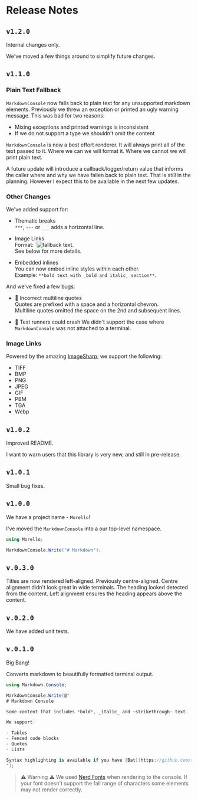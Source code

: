 # Release Notes

## `v1.2.0`

Internal changes only.

We've moved a few things around to simplify future changes.

## `v1.1.0`

### Plain Text Fallback

`MarkdownConsole` now falls back to plain text for any unsupported markdown elements.  Previously we
threw an exception or printed an ugly warning message.  This was bad for two reasons:

- Mixing exceptions and printed warnings is inconsistent
- If we do not support a type we shouldn't omit the content

`MarkdownConsole` is now a best effort renderer.  It will always print all of the text passed to it.
Where we can we will format it.  Where we cannot we will print plain text.

A future update will introduce a callback/logger/return value that informs the caller where and why
we have fallen back to plain text.  That is still in the planning.  However I expect this to be available
in the next few updates.

### Other Changes

We've added support for:

- Thematic breaks  
  `***`, `---` or `___` adds a horizontal line.

- Image Links  
  Format: `![fallback text](file_path_or_url_to_image).  
  See below for more details.  

- Embedded inlines  
  You can now embed inline styles within each other.  
  Example: `**bold text with _bold and italic_ section**`.  

And we've fixed a few bugs:

- 🐛 Incorrect multiline quotes  
  Quotes are prefixed with a space and a horizontal chevron.  
  Multiline quotes omitted the space on the 2nd and subsequent lines.  

- 🐛 Test runners could crash
  We didn't support the case where `MarkdownConsole` was not attached to a terminal.

### Image Links

Powered by the amazing [ImageSharp](https://github.com/SixLabors/ImageSharp); we support the
following:

- TIFF
- BMP
- PNG
- JPEG
- GIF
- PBM
- TGA
- Webp

## `v1.0.2`

Improved README.

I want to warn users that this library is very new, and still in pre-release.

## `v1.0.1`

Small bug fixes.

## `v1.0.0`

We have a project name - `Morello`!

I've moved the `MarkdownConsole` into a our top-level namespace.

```cs
using Morello;

MarkdownConsole.Write("# Markdown");
```

## `v.0.3.0`

Titles are now rendered left-aligned.  Previously centre-aligned.  Centre alignment didn't look great
in wide terminals.  The heading looked detected from the content.  Left alignment ensures the heading
appears above the content.

## `v.0.2.0`

We have added unit tests.

## `v.0.1.0`

Big Bang!

Converts markdown to beautifully formatted terminal output.

```csharp
using Markdown.Console;

MarkdownConsole.Write(@"
# Markdown Console

Some content that includes *bold*, _italic_ and ~strikethrough~ text.

We support:

- Tables
- Fenced code blocks
- Quotes
- Lists

Syntax highlighting is available if you have [Bat](https://github.com/sharkdp/bat) on your path.
");

```

> ⚠️ Warning ⚠️
> We used [Nerd Fonts](https://www.nerdfonts.com/) when rendering to the console.  If your font doesn't support the fall range of characters some elements may not render correctly.
